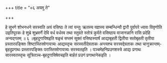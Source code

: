 +++
title = "०६ अयमु ते"

+++

हे सुभगे शोभनधने सरस्वति अयं वसिष्ठः ते त्वां यन्तुः ऋतस्य यज्ञस्य सम्बन्धिन्यौ द्वारौ पूर्वापरे ध्यावः विवृणोति उइतिपूरकः हे शुभ्रे शुभ्रवर्णे देवि वर्ध वर्धस्व तथा स्तुवते स्तोत्रं कुर्वते वसिष्ठाय वाजानन्नानि रासि प्रदेहि अन्यद्गतम् ॥ ६ ॥बृहदुगायिषइति षळृचं सप्तमं सूक्तं वसिष्ठस्यार्षं आद्याबृहती द्वितीया सतोबृहती तृतीया प्रस्तारपङ्क्तिः शिष्टास्तिस्रोगायत्र्यः आद्यस्तृचः सरस्वतीदेवताकः अन्त्यश्च सरस्वद्देवताकः तथा चानुक्रान्तम्-बृहदुप्रगाथः प्रस्तारपङ्क्तिः परास्तिस्रोगायत्र्यः सरस्वतइति । पञ्चमेहनिप्रउगशस्त्रे आद्यः प्रगाथः सारस्वतस्तृचः सूत्रितञ्च-बृहदुगायिषेवचइति बार्हतं प्रउगं प्रगाथानेकइति ।
